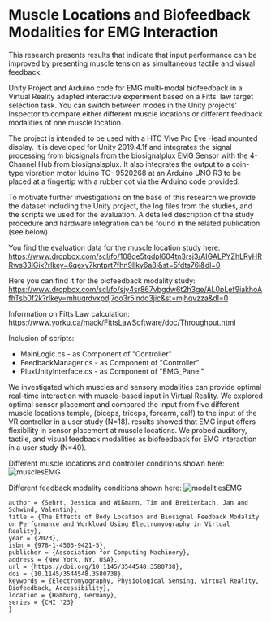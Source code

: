 # Muscle Locations and Biofeedback Modalities for EMG Interaction

This research presents results that indicate that input performance can be improved by presenting muscle tension as simultaneous tactile and visual feedback.

Unity Project and Arduino code for EMG multi-modal biofeedback in a Virtual Reality adapted interactive experiment based on a Fitts’ law target selection task. You can switch between modes in the Unity projects' Inspector to compare either different muscle locations or different feedback modalities of one muscle location.

The project is intended to be used with a HTC Vive Pro Eye Head mounted display. It is developed for Unity 2019.4.1f and integrates the signal processing from biosignals from the biosignalplux EMG Sensor with the 4-Channel Hub from biosignalsplux. It also integrates the output to a coin-type vibration motor Iduino TC-
9520268 at an Arduino UNO R3 to be placed at a fingertip with a rubber cot via the Arduino code provided. 

To motivate further investigations on the base of this research we provide the dataset including the Unity project, the log files from the studies, and the scripts we used for the evaluation. 
A detailed description of the study procedure and hardware integration can be found in the related publication (see below).

You find the evaluation data for the muscle location study here: https://www.dropbox.com/scl/fo/108de5tgdpl604tn3rsj3/AIGALPYZhLRyHRRws33lGik?rlkey=6qexy7kntprt7fhn9llky6a8i&st=5fdts76i&dl=0

Here you can find it for the biofeedback modality study: https://www.dropbox.com/scl/fo/sjy4sr867vbgdw6t2h3ge/AL0pLef9iakhoAfhTsb0f2k?rlkey=mhuqrdvxpdj7do3r5lndo3jic&st=mjhqvzza&dl=0

Information on Fitts Law calculation: https://www.yorku.ca/mack/FittsLawSoftware/doc/Throughput.html 

Inclusion of scripts:
- MainLogic.cs - as Component of "Controller"
- FeedbackManager.cs - as Component of "Controller"
- PluxUnityInterface.cs - as Component of "EMG_Panel"

We investigated which muscles and sensory modalities can provide optimal real-time interaction with muscle-based input in Virtual Reality. 
We explored optimal sensor placement and compared the input from five different muscle locations temple, (biceps, triceps, forearm, calf) to the input of the VR controller in a user study (N=18). results showed that EMG input offers flexibility in sensor placement at muscle locations. We probed auditory, tactile, and visual feedback modalities as biofeedback for EMG interaction in a user study (N=40).  

Different muscle locations and controller conditions shown here:
![musclesEMG](https://github.com/user-attachments/assets/f7145b49-604a-4fa5-bfb2-121fd240810a)

Different feedback modality conditions shown here:
![modalitiesEMG](https://github.com/user-attachments/assets/e6bdddb4-69be-48ef-9bc7-5debe78d7228)


```@inproceedings{SehrtCHI2023,
author = {Sehrt, Jessica and Wißmann, Tim and Breitenbach, Jan and Schwind, Valentin},
title = {The Effects of Body Location and Biosignal Feedback Modality on Performance and Workload Using Electromyography in Virtual Reality},
year = {2023},
isbn = {978-1-4503-9421-5},
publisher = {Association for Computing Machinery},
address = {New York, NY, USA},
url = {https://doi.org/10.1145/3544548.3580738},
doi = {10.1145/3544548.3580738},
keywords = {Electromyography, Physiological Sensing, Virtual Reality, Biofeedback, Accessibility},
location = {Hamburg, Germany},
series = {CHI '23}
}
